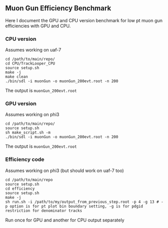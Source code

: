 ## Muon Gun Efficiency Benchmark

Here I document the GPU and CPU version benchmark for low pt muon gun efficiencies with GPU and CPU.

### CPU version

Assumes working on uaf-7

    cd /path/to/main/repo/
    cd CPU/TrackLooper_CPU
    source setup.sh
    make -j
    make clean
    ./bin/sdl -i muonGun -o muonGun_200evt.root -n 200

The output is ```muonGun_200evt.root```

### GPU version

Assumes working on phi3

    cd /path/to/main/repo/
    source setup.sh
    sh make_script.sh -m
    ./bin/sdl -i muonGun -o muonGun_200evt.root -n 200

The output is ```muonGun_200evt.root```

### Efficiency code

Assumes working on phi3 (but should work on uaf-7 too)

    cd /path/to/main/repo
    source setup.sh
    cd efficiency
    source setup.sh
    make -j
    sh run.sh -i /path/to/my/output_from_previous_step.root -p 4 -g 13 # -p option is for pt plot bin boundary setting, -g is for pdgid restriction for denominator tracks

Run once for GPU and another for CPU output separately

